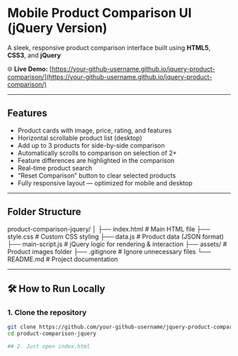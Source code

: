 # Mobile Product Comparison UI (jQuery Version)

A sleek, responsive product comparison interface built using **HTML5**, **CSS3**, and **jQuery**

🌐 **Live Demo:**  [https://your-github-username.github.io/jquery-product-comparison/](https://your-github-username.github.io/jquery-product-comparison/)

---

## Features

- Product cards with image, price, rating, and features
- Horizontal scrollable product list (desktop)
- Add up to 3 products for side-by-side comparison
- Automatically scrolls to comparison on selection of 2+
- Feature differences are highlighted in the comparison
- Real-time product search
- “Reset Comparison” button to clear selected products
- Fully responsive layout — optimized for mobile and desktop

---

## Folder Structure
product-comparison-jquery/
│
├── index.html # Main HTML file
├── style.css # Custom CSS styling
├── data.js # Product data (JSON format)
├── main-script.js # jQuery logic for rendering & interaction
├── assets/ # Product images folder
├── .gitignore # Ignore unnecessary files
└── README.md # Project documentation

---

## 🛠️ How to Run Locally

### 1. Clone the repository

```bash
git clone https://github.com/your-github-username/jquery-product-comparison.git
cd product-comparison-jquery

## 2. Just open index.html
